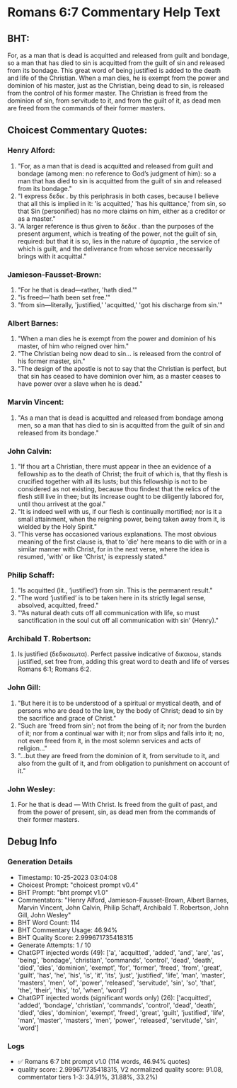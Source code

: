 # Romans 6:7 Commentary Help Text

## BHT:
For, as a man that is dead is acquitted and released from guilt and bondage, so a man that has died to sin is acquitted from the guilt of sin and released from its bondage. This great word of being justified is added to the death and life of the Christian. When a man dies, he is exempt from the power and dominion of his master, just as the Christian, being dead to sin, is released from the control of his former master. The Christian is freed from the dominion of sin, from servitude to it, and from the guilt of it, as dead men are freed from the commands of their former masters.

## Choicest Commentary Quotes:
### Henry Alford:
1. "For, as a man that is dead is acquitted and released from guilt and bondage (among men: no reference to God’s judgment of him): so a man that has died to sin is acquitted from the guilt of sin and released from its bondage."
2. "I express δεδικ . by this periphrasis in both cases, because I believe that all this is implied in it: 'is acquitted,' 'has his quittance,' from sin, so that Sin (personified) has no more claims on him, either as a creditor or as a master."
3. "A larger reference is thus given to δεδικ . than the purposes of the present argument, which is treating of the power, not the guilt of sin, required: but that it is so, lies in the nature of ἁμαρτία , the service of which is guilt, and the deliverance from whose service necessarily brings with it acquittal."

### Jamieson-Fausset-Brown:
1. "For he that is dead—rather, 'hath died.'"
2. "is freed—'hath been set free.'"
3. "from sin—literally, 'justified,' 'acquitted,' 'got his discharge from sin.'"

### Albert Barnes:
1. "When a man dies he is exempt from the power and dominion of his master, of him who reigned over him."
2. "The Christian being now dead to sin... is released from the control of his former master, sin."
3. "The design of the apostle is not to say that the Christian is perfect, but that sin has ceased to have dominion over him, as a master ceases to have power over a slave when he is dead."

### Marvin Vincent:
1. "As a man that is dead is acquitted and released from bondage among men, so a man that has died to sin is acquitted from the guilt of sin and released from its bondage."


### John Calvin:
1. "If thou art a Christian, there must appear in thee an evidence of a fellowship as to the death of Christ; the fruit of which is, that thy flesh is crucified together with all its lusts; but this fellowship is not to be considered as not existing, because thou findest that the relics of the flesh still live in thee; but its increase ought to be diligently labored for, until thou arrivest at the goal."
2. "It is indeed well with us, if our flesh is continually mortified; nor is it a small attainment, when the reigning power, being taken away from it, is wielded by the Holy Spirit."
3. "This verse has occasioned various explanations. The most obvious meaning of the first clause is, that to 'die' here means to die with or in a similar manner with Christ, for in the next verse, where the idea is resumed, 'with' or like 'Christ,' is expressly stated."

### Philip Schaff:
1. "Is acquitted (lit., ‘justified’) from sin. This is the permanent result."
2. "The word ‘justified’ is to be taken here in its strictly legal sense, absolved, acquitted, freed."
3. "‘As natural death cuts off all communication with life, so must sanctification in the soul cut off all communication with sin’ (Henry)."

### Archibald T. Robertson:
1.  Is justified  (δεδικαιωτα). Perfect passive indicative of δικαιοω, stands justified, set free from, adding this great word to death and life of verses Romans 6:1; Romans 6:2. 

### John Gill:
1. "But here it is to be understood of a spiritual or mystical death, and of persons who are dead to the law, by the body of Christ; dead to sin by the sacrifice and grace of Christ."
2. "Such are 'freed from sin'; not from the being of it; nor from the burden of it; nor from a continual war with it; nor from slips and falls into it; no, not even freed from it, in the most solemn services and acts of religion..." 
3. "...but they are freed from the dominion of it, from servitude to it, and also from the guilt of it, and from obligation to punishment on account of it."

### John Wesley:
1. For he that is dead — With Christ. Is freed from the guilt of past, and from the power of present, sin, as dead men from the commands of their former masters.


## Debug Info
### Generation Details
- Timestamp: 10-25-2023 03:04:08
- Choicest Prompt: "choicest prompt v0.4"
- BHT Prompt: "bht prompt v1.0"
- Commentators: "Henry Alford, Jamieson-Fausset-Brown, Albert Barnes, Marvin Vincent, John Calvin, Philip Schaff, Archibald T. Robertson, John Gill, John Wesley"
- BHT Word Count: 114
- BHT Commentary Usage: 46.94%
- BHT Quality Score: 2.999671735418315
- Generate Attempts: 1 / 10
- ChatGPT injected words (49):
	['a', 'acquitted', 'added', 'and', 'are', 'as', 'being', 'bondage', 'christian', 'commands', 'control', 'dead', 'death', 'died', 'dies', 'dominion', 'exempt', 'for', 'former', 'freed', 'from', 'great', 'guilt', 'has', 'he', 'his', 'is', 'it', 'its', 'just', 'justified', 'life', 'man', 'master', 'masters', 'men', 'of', 'power', 'released', 'servitude', 'sin', 'so', 'that', 'the', 'their', 'this', 'to', 'when', 'word']
- ChatGPT injected words (significant words only) (26):
	['acquitted', 'added', 'bondage', 'christian', 'commands', 'control', 'dead', 'death', 'died', 'dies', 'dominion', 'exempt', 'freed', 'great', 'guilt', 'justified', 'life', 'man', 'master', 'masters', 'men', 'power', 'released', 'servitude', 'sin', 'word']

### Logs
- ✅ Romans 6:7 bht prompt v1.0 (114 words, 46.94% quotes)
- quality score: 2.999671735418315, V2 normalized quality score: 91.08, commentator tiers 1-3: 34.91%, 31.88%, 33.2%)
